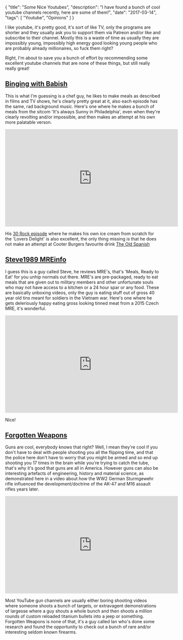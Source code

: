 {
    "title": "Some Nice Youtubes",
    "description": "I have found a bunch of cool youtube channels recently, here are some of them!",
    "date": "2017-03-14",
    "tags": [
        "Youtube", "Opinions"
    ]
}

I like youtube, it's pretty good, it's sort of like TV, only the programs are shorter and they usually ask you to support them via Patreon and/or like and subscribe to their channel. Mostly this is a waste of time as usually they are impossibly young, impossibly high energy good looking young people who are probably already millionaires, so fuck them right? 

Right, I'm about to save you a bunch of effort by recommending some excellent youtube channels that are none of these things, but still really really great!

## [Binging with Babish](https://www.youtube.com/user/bgfilms/videos)

This is what I'm guessing is a chef guy, he likes to make meals as described in films and TV shows, he's clearly pretty great at it, also each episode has the same, rad background music. Here's one where he makes a bunch of meals from the sitcom 'It's always Sunny in Philadelphia', even when they're clearly revolting and/or impossible, and then makes an attempt at his own more palatable verson.

<iframe width="560" height="315" src="https://www.youtube.com/embed/Q2ezpExQ_k0" frameborder="0" allowfullscreen></iframe>

His [30 Rock episode](https://www.youtube.com/watch?v=iX7Dzr2whWQ) where he makes his own ice cream from scratch for the 'Lovers Delight' is also excellent, the only thing missing is that he does not make an attempt at Cooter Burgers favourite drink [The Old Spanish](https://www.youtube.com/watch?v=nNgUazP4ejQ)

## [Steve1989 MREinfo](https://www.youtube.com/channel/UC2I6Et1JkidnnbWgJFiMeHA/videos)

I guess this is a guy called Steve, he reviews MRE's, that's 'Meals, Ready to Eat' for you unhip normals out there. MRE's are pre-packaged, ready to eat meals that are given out to military members and other unfortunate souls who may not have access to a kitchen or a 24 hour spar or any food. These are basically unboxing videos, only the guy is eating stuff out of gross 40 year old tins meant for soldiers in the Vietnam war. Here's one where he gets deleriously happy eating gross looking tinned meat from a 2015 Czech MRE, it's wonderful.

<iframe width="560" height="315" src="https://www.youtube.com/embed/hOiniyWbTRc" frameborder="0" allowfullscreen></iframe>

Nice!

## [Forgotten Weapons](https://www.youtube.com/user/ForgottenWeapons/videos)

Guns are cool, everybody knows that right? Well, I mean they're cool if you don't have to deal with people shooting you all the flipping time, and that the police here don't have to worry that you might be armed and so end up shooting you 17 times in the brain while you're trying to catch the tube, that's why it's good that guns are all in America. However guns can also be interesting artefacts of engineering, history and material science, as demonstrated here in a video about how the WW2 German Sturmgewehr rifle influenced the development/doctrine of the AK-47 and M16 assault rifles years later.

<iframe width="560" height="315" src="https://www.youtube.com/embed/sPWJOJZQCs8" frameborder="0" allowfullscreen></iframe>

Most YouTube gun channels are usually either boring shooting videos where someone shoots a bunch of targets, or extravagent demonstrations of largesse where a guy shouts a whole bunch and then shoots a million rounds of custom reloaded titanium bullets into a jeep or something. Forgotten Weapons is none of that, it's a guy called Ian who's done some research and found the opportunity to check out a bunch of rare and/or interesting seldom known firearms. 